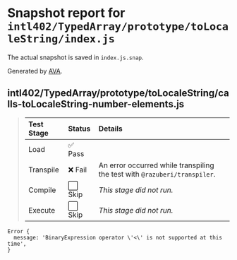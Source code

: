 # Snapshot report for `intl402/TypedArray/prototype/toLocaleString/index.js`

The actual snapshot is saved in `index.js.snap`.

Generated by [AVA](https://avajs.dev).

## intl402/TypedArray/prototype/toLocaleString/calls-toLocaleString-number-elements.js

> | Test Stage | Status | Details |
> | :-- | :-- | :-- |
> | Load | ✅ Pass |  |
> | Transpile | ❌ Fail | An error occurred while transpiling the test with `@razuberi/transpiler`. |
> | Compile | ⬜ Skip | *This stage did not run.* |
> | Execute | ⬜ Skip | *This stage did not run.* |

    Error {
      message: 'BinaryExpression operator \'<\' is not supported at this time',
    }

